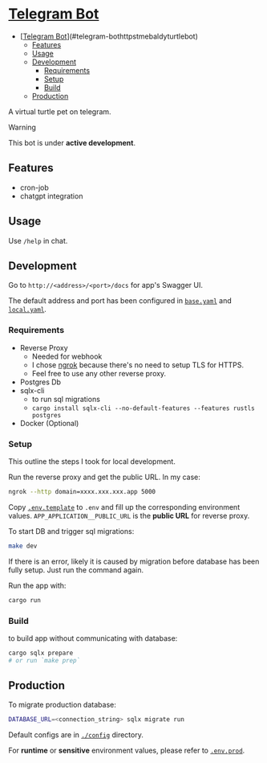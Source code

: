 # [Telegram Bot](https://t.me/baldyturtlebot)

<!--toc:start-->
- [[Telegram Bot](https://t.me/baldyturtlebot)](#telegram-bothttpstmebaldyturtlebot)
  - [Features](#features)
  - [Usage](#usage)
  - [Development](#development)
    - [Requirements](#requirements)
    - [Setup](#setup)
    - [Build](#build)
  - [Production](#production)
<!--toc:end-->

A virtual turtle pet on telegram.

> [!WARNING]
> This bot is under **active development**.

## Features

- cron-job
- chatgpt integration

## Usage

Use `/help` in chat.

## Development

Go to `http://<address>/<port>/docs` for app's Swagger UI.

The default address and port has been configured in [`base.yaml`](./config/base.yaml)
and [`local.yaml`](./config/local.yaml).

### Requirements

- Reverse Proxy
  - Needed for webhook
  - I chose [ngrok](https://ngrok.com/) because there's no need to
  setup TLS for HTTPS.
  - Feel free to use any other reverse proxy.
- Postgres Db
- sqlx-cli
  - to run sql migrations
  - `cargo install sqlx-cli --no-default-features --features rustls postgres`
- Docker (Optional)

### Setup

This outline the steps I took for local development.

Run the reverse proxy and get the public URL.
In my case:

```sh
ngrok --http domain=xxxx.xxx.xxx.app 5000
```

Copy [`.env.template`](./.env.template) to `.env` and fill up the corresponding environment values.
`APP_APPLICATION__PUBLIC_URL` is the **public URL** for reverse proxy.

To start DB and trigger sql migrations:

```sh
make dev
```

If there is an error, likely it is caused by migration before database has been
fully setup. Just run the command again.

Run the app with:

```sh
cargo run
```

### Build

to build app without communicating with database:

```sh
cargo sqlx prepare
# or run `make prep`
```

## Production

To migrate production database:

```sh
DATABASE_URL=<connection_string> sqlx migrate run
```

Default configs are in [`./config`](./config) directory.

For **runtime** or **sensitive** environment values, please refer to [`.env.prod`](./.env.prod).
